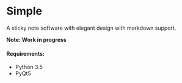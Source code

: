 # Simple
A sticky note software with elegant design with markdown support.

<b> Note: Work in progress </b>

#### Requirements:
* Python 3.5
* PyQt5
